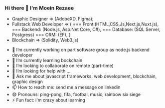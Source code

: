 ### Hi there 👋 I'm Moein Rezaee

- Graphic Designer => (AdobeXD, Figma);
- Fullstack Web Developer => {
  === Front:(HTML,CSS,Js,Next.js,Nuxt.js),
  === Backend: (Node.js, Asp.Net Core, C#),
  === Database: (SQL Server, Postgress)
  === ORM: (EF),
}
- Blockchain => (Solidity, Web3.js)
<!--
**moein-rezaee/moein-rezaee** is a ✨ _special_ ✨ repository because its `README.md` (this file) appears on your GitHub profile.
Here are some ideas to get you started:
-->

- 🔭 I’m currently working on part software group as node.js backend developer
- 🌱 I’m currently learning bockchain
- 👯 I’m looking to collaborate on remote (part-time)
- 🤔 I’m looking for help with ...
- 💬 Ask me about javascript frameworks, web development, blockchain, graphic design
- 📫 How to reach me: send me a message on linkedin
- 😄 Pronouns: ping-pong, fifa, footbal, music, rainbow six siege
- ⚡ Fun fact: i'm crazy about learning

